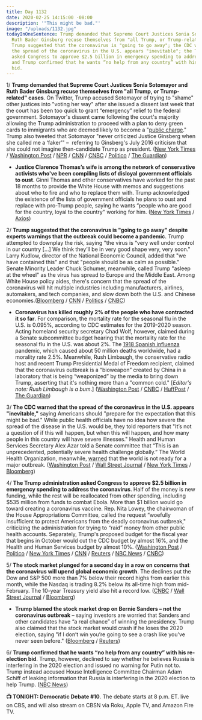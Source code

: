 ```yaml
---
title: Day 1132
date: 2020-02-25 14:15:00 -08:00
description: '"This might be bad."'
image: "/uploads/1132.jpg"
todayInOneSentence: Trump demanded that Supreme Court Justices Sonia Sotomayor and
  Ruth Bader Ginsburg recuse themselves from "all Trump, or Trump-related" cases;
  Trump suggested that the coronavirus is "going to go away"; the CDC warned that
  the spread of the coronavirus in the U.S. appears "inevitable"; the Trump administration
  asked Congress to approve $2.5 billion in emergency spending to address the coronavirus;
  and Trump confirmed that he wants “no help from any country” with his re-election
  bid.
---
```


1/ **Trump demanded that Supreme Court Justices Sonia Sotomayor and Ruth Bader Ginsburg recuse themselves from "all Trump, or Trump-related" cases**. On Twitter, Trump accused Sotomayor of trying to "shame" other justices into "voting her way" after she issued a dissent last week that the court has been too quick to grant “emergency” relief to the federal government. Sotomayor's dissent came following the court's majority allowing the Trump administration to proceed with a plan to deny green cards to immigrants who are deemed likely to become a "[public charge](https://www.washingtonpost.com/news/powerpost/paloma/the-health-202/2018/10/10/the-health-202-the-clock-is-ticking-on-stricter-public-charge-rules-for-immigrants/5bbd09641b326b7c8a8d18e8/)." Trump also tweeted that Sotomayor "never criticized Justice Ginsberg when she called me a ‘faker'" –  referring to Ginsberg's July 2016 criticism that she could not imagine then-candidate Trump as president. ([New York Times](https://www.nytimes.com/2020/02/25/us/politics/trump-sotomayor-ginsburg-supreme-court.html) / [Washington Post](https://www.washingtonpost.com/nation/2020/02/25/trump-targets-sotomayor-ginsburg-tweets-seeks-their-recusal-all-trump-related-cases/) / [NPR](https://www.npr.org/2020/02/25/809178462/trump-says-sotomayor-ginsburg-should-recuse-themselves-from-cases-involving-him) / [CNN](https://www.cnn.com/2020/02/25/politics/donald-trump-ruth-bader-ginsburg-sonia-sotomayor-recusal/index.html) / [CNBC](https://www.cnbc.com/2020/02/25/trump-calls-on-supreme-courts-sotomayor-and-ginsburg-to-recuse.html) / [Politico](https://www.politico.com/news/2020/02/25/trump-calls-for-sotamayor-ginsburg-recusal-supreme-court-117315) / [The Guardian](https://www.theguardian.com/us-news/2020/feb/25/trump-supreme-court-sonia-sotomayor-ruth-bader-ginsburg))

* **Justice Clarence Thomas’s wife is among the network of conservative activists who've been compiling lists of disloyal government officials to oust**. Ginni Thomas and other conservatives have worked for the past 18 months to provide the White House with memos and suggestions about who to fire and who to replace them with. Trump acknowledged the existence of the lists of government officials he plans to oust and replace with pro-Trump people, saying he wants “people who are good for the country, loyal to the country" working for him. ([New York Times](https://www.nytimes.com/2020/02/24/us/politics/trump-purge-ginni-thomas.html) / [Axios](https://www.axios.com/trump-acknowledges-disloyal-officials-list-5e7df59a-5f82-445e-8411-56fd49ef0e11.html))

2/ **Trump suggested that the coronavirus is "going to go away" despite experts warnings that the outbreak could become a pandemic**. Trump attempted to downplay the risk, saying "the virus is “very well under control in our country \[...\] We think they’ll be in very good shape very, very soon." Larry Kudlow, director of the National Economic Council, added that "we have contained this" and that "people should be as calm as possible." Senate Minority Leader Chuck Schumer, meanwhile, called Trump "asleep at the wheel" as the virus has spread to Europe and the Middle East. Among White House policy aides, there's concern that the spread of the coronavirus will hit multiple industries including manufacturers, airlines, automakers, and tech companies, and slow down both the U.S. and Chinese economies.([Bloomberg](https://www.bloomberg.com/news/articles/2020-02-25/trump-officials-to-defend-coronavirus-plans-before-congress) / [CNN](https://www.cnn.com/2020/02/25/politics/coronavirus-us-donald-trump-washington-politics/index.html) / [Politics](https://www.politico.com/news/2020/02/24/trump-threat-coronavirus-reelection-economy-117272) / [CNBC](https://www.cnbc.com/2020/02/25/larry-kudlow-says-us-has-contained-the-coronavirus-and-the-economy-is-holding-up-nicely.html))

* **Coronavirus has killed roughly 2% of the people who have contracted it so far**. For comparison, the mortality rate for the seasonal flu in the U.S. is 0.095%, according to CDC estimates for the 2019-2020 season. Acting homeland security secretary Chad Wolf, however, claimed during a Senate subcommittee budget hearing that the mortality rate for the seasonal flu in the U.S. was about 2%. The [1918 Spanish influenza](https://www.ncbi.nlm.nih.gov/pmc/articles/PMC3291398/) pandemic, which caused about 50 million deaths worldwide, had a morality rate 2.5%. Meanwhile, Rush Limbaugh, the conservative radio host and recent Trump Presidential Medal of Freedom recipient, claimed that the coronavirus outbreak is a “bioweapon” created by China in a laboratory that is being “weaponized” by the media to bring down Trump, asserting that it's nothing more than a "common cold." \[*Editor's note: Rush Limbaugh is a bum*.\] ([Washington Post](https://www.washingtonpost.com/politics/2020/02/25/you-might-not-want-rely-trump-information-about-risk-coronavirus/) / [CNBC](https://www.cnbc.com/2020/02/03/the-flu-has-already-killed-10000-across-us-as-world-frets-over-coronavirus.html) / [HuffPost](https://www.huffpost.com/entry/rush-limbaugh-coronavirus-trump_n_5e5458c8c5b65e0f11c53eac) / [The Guardian](https://www.theguardian.com/us-news/2020/feb/25/rush-limbaugh-coronavirus-trump))

3/ **The CDC warned that the spread of the coronavirus in the U.S. appears "inevitable,"** saying Americans should "prepare for the expectation that this might be bad." While public health officials have no idea how severe the spread of the disease in the U.S. would be, they told reporters that "It’s not a question of if this will happen, but when this will happen, and how many people in this country will have severe illnesses." Health and Human Services Secretary Alex Azar told a Senate committee that “This is an unprecedented, potentially severe health challenge globally.” The World Health Organization, meanwhile, [warned](https://www.nytimes.com/2020/02/24/world/asia/china-coronavirus-world-health-organization.html) that the world is not ready for a major outbreak. ([Washington Post](https://www.washingtonpost.com/us-policy/2020/02/25/cdc-coronavirus-inevitable/) / [Wall Street Journal](https://www.wsj.com/articles/cdc-warns-it-expects-coronavirus-to-spread-in-u-s-11582653829) / [New York Times](https://www.nytimes.com/2020/02/25/world/asia/coronavirus-news.html) / [Bloomberg](https://www.bloomberg.com/news/articles/2020-02-24/global-cases-spark-selloff-no-pandemic-who-says-virus-update))

4/ **The Trump administration asked Congress to approve $2.5 billion in emergency spending to address the coronavirus**. Half of the money is new funding, while the rest will be reallocated from other spending, including $535 million from funds to combat Ebola. More than $1 billion would go toward creating a coronavirus vaccine. Rep. Nita Lowey, the chairwoman of the House Appropriations Committee, called the request “woefully insufficient to protect Americans from the deadly coronavirus outbreak," criticizing the administration for trying to “raid” money from other public health accounts. Separately, Trump's proposed budget for the fiscal year that begins in October would cut the CDC budget by almost 16%, and the Health and Human Services budget by almost 10%. ([Washington Post](https://www.washingtonpost.com/business/2020/02/24/white-house-preparing-ask-congress-more-money-finance-coronavirus-response/) / [Politico](https://www.politico.com/news/2020/02/24/trump-coronavirus-budget-request-117275) / [New York Times](https://www.nytimes.com/2020/02/24/us/politics/trump-coronavirus-response.html) / [CNN](https://www.cnn.com/2020/02/24/politics/white-house-1-25-billion-coronavirus-request/index.html) / [Reuters](https://www.reuters.com/article/us-china-health-usa-idUSKCN20I1U3) / [NBC News](https://www.nbcnews.com/politics/politics-news/white-house-seeks-2-5b-coronavirus-pelosi-says-s-not-n1142276) / [CNBC](https://www.cnbc.com/2020/02/24/white-house-plans-to-ask-congress-for-funds-to-fight-coronavirus.html))

5/ **The stock market plunged for a second day in a row on concerns that the coronavirus will upend global economic growth**. The declines put the Dow and S&P 500 more than 7% below their record highs from earlier this month, while the Nasdaq is trading 8.2% below its all-time high from mid-February. The 10-year Treasury yield also hit a record low. ([CNBC](https://www.cnbc.com/2020/02/24/stock-futures-are-flat-in-overnight-trading-following-the-dows-1000-point-rout.html) / [Wall Street Journal](https://www.wsj.com/articles/global-stocks-stabilize-after-deep-selloff-11582621412) / [Bloomberg](https://www.bloomberg.com/news/articles/2020-02-24/stocks-slump-to-extend-in-asia-as-virus-fears-grow-markets-wrap))

* **Trump blamed the stock market drop on Bernie Sanders – not the coronavirus outbreak** – saying investors are worried that Sanders and other candidates have “a real chance” of winning the presidency. Trump also claimed that the stock market would crash if he loses the 2020 election, saying "if I don’t win you’re going to see a crash like you’ve never seen before." ([Bloomberg](https://www.bloomberg.com/news/articles/2020-02-25/trump-says-markets-are-down-over-bernie-sanders-worries) / [Reuters](https://www.reuters.com/article/us-usa-election-trump-india-idUSKCN20J1EN))

6/ **Trump confirmed that he wants “no help from any country” with his re-election bid**. Trump, however, declined to say whether he believes Russia is interfering in the 2020 election and issued no warning for Putin not to. Trump instead accused House Intelligence Committee Chairman Adam Schiff of leaking information that Russia is interfering in the 2020 election to help Trump. ([NBC News](https://www.nbcnews.com/politics/white-house/trump-says-he-wants-no-help-any-country-reelection-bid-n1142396))

**📺 TONIGHT: Democratic Debate #10**. The debate starts at 8 p.m. ET. live on CBS, and will also stream on CBSN via Roku, Apple TV, and Amazon Fire TV.